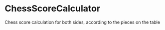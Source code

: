 # ChessScoreCalculator
Chess score calculation for both sides, according to the pieces on the table
